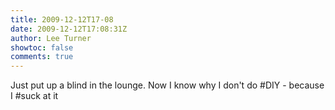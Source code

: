 ```yaml
---
title: 2009-12-12T17-08
date: 2009-12-12T17:08:31Z
author: Lee Turner
showtoc: false
comments: true
---
```


Just put up a blind in the lounge. Now I know why I don't do #DIY - because I #suck at it

